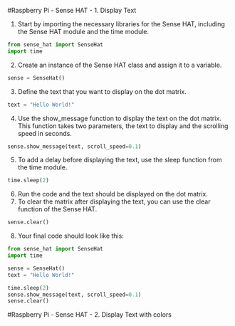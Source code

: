 #Raspberry Pi - Sense HAT - 1. Display Text

1. Start by importing the necessary libraries for the Sense HAT, including the Sense HAT module and the time module.
```python
from sense_hat import SenseHat
import time
```
2. Create an instance of the Sense HAT class and assign it to a variable.
```python
sense = SenseHat()
```
3. Define the text that you want to display on the dot matrix.
```python
text = "Hello World!"
```
4. Use the show_message function to display the text on the dot matrix. This function takes two parameters, the text to display and the scrolling speed in seconds.
```python
sense.show_message(text, scroll_speed=0.1)
```
5. To add a delay before displaying the text, use the sleep function from the time module.
```python
time.sleep(2)
```
6. Run the code and the text should be displayed on the dot matrix.
7. To clear the matrix after displaying the text, you can use the clear function of the Sense HAT.
```python
sense.clear()
```
8. Your final code should look like this:
```python
from sense_hat import SenseHat
import time

sense = SenseHat()
text = "Hello World!"

time.sleep(2)
sense.show_message(text, scroll_speed=0.1)
sense.clear()
```
#Raspberry Pi - Sense HAT - 2. Display Text with colors

